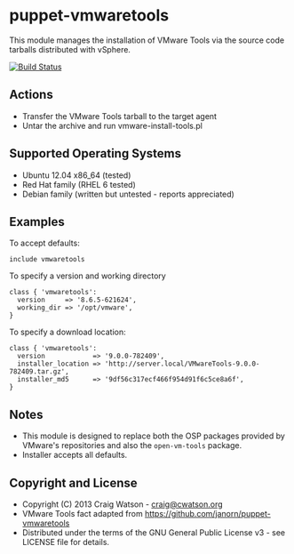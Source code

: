 puppet-vmwaretools
==================

This module manages the installation of VMware Tools via the source code tarballs distributed with vSphere.

[![Build Status](https://secure.travis-ci.org/craigwatson/puppet-vmwaretools.png?branch=master)](http://travis-ci.org/craigwatson/puppet-vmwaretools)

Actions
-------

* Transfer the VMware Tools tarball to the target agent
* Untar the archive and run vmware-install-tools.pl

Supported Operating Systems
---------------------------

* Ubuntu 12.04 x86_64 (tested)
* Red Hat family (RHEL 6 tested)
* Debian family (written but untested - reports appreciated)

Examples
--------

To accept defaults:

    include vmwaretools

To specify a version and working directory

    class { 'vmwaretools':
      version     => '8.6.5-621624',
      working_dir => '/opt/vmware',
    }

To specify a download location:

    class { 'vmwaretools':
      version            => '9.0.0-782409',
      installer_location => 'http://server.local/VMwareTools-9.0.0-782409.tar.gz',
      installer_md5      => '9df56c317ecf466f954d91f6c5ce8a6f',
    }

Notes
-----

* This module is designed to replace both the OSP packages provided by VMware's repositories and also the `open-vm-tools` package.
* Installer accepts all defaults.

Copyright and License
---------------------

* Copyright (C) 2013 Craig Watson - <craig@cwatson.org>
* VMware Tools fact adapted from https://github.com/janorn/puppet-vmwaretools
* Distributed under the terms of the GNU General Public License v3 - see LICENSE file for details.
